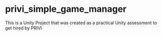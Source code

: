 # privi_simple_game_manager
This is a Unity Project that was created as a practical Unity assessment to get hired by PRIVI
